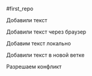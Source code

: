 #first_repo

Добавили текст

Добавили текст через браузер

Добавим текст локально

Добавили текст в новой ветке

Разрешаем конфликт
